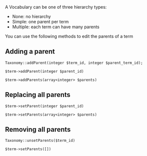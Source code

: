 A Vocabulary can be one of three hierarchy types:

- None: no hierarchy
- Simple: one parent per term
- Multiple: each term can have many parents

You can use the following methods to edit the parents of a term

## Adding a parent

    Taxonomy::addParent(integer $term_id, integer $parent_term_id);

    $term->addParent(integer $parent_id)

    $term->addParents(array<integer> $parents)

## Replacing all parents

    $term->setParent(integer $parent_id)

    $term->setParents(array<integer> $parents)

## Removing all parents

    Taxonomy::unsetParents($term_id)

    $term->setParents([])
